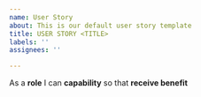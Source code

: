 ```yaml
---
name: User Story
about: This is our default user story template
title: USER STORY <TITLE>
labels: ''
assignees: ''

---
```


As a **role** I can **capability** so that **receive benefit**

